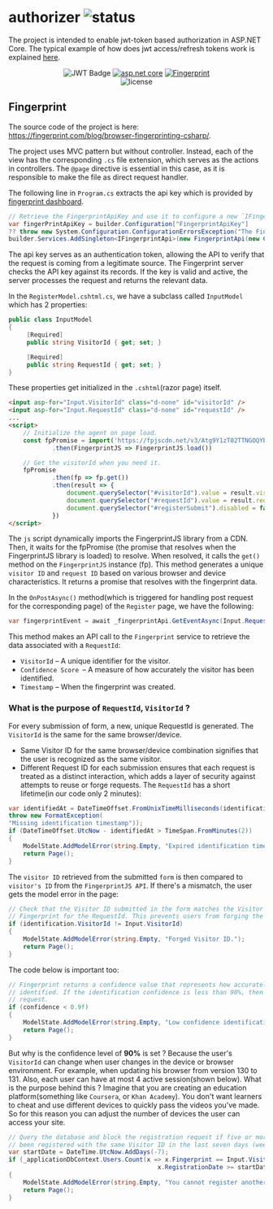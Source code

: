 # authorizer <img src="https://badge.ttsalpha.com/api?label=status&status=passing&color=green" alt="status"/>
The project is intended to enable jwt-token based authorization in ASP.NET Core. The typical example of how does jwt access/refresh
tokens work is explained [here](https://gist.github.com/zmts/802dc9c3510d79fd40f9dc38a12bccfc).

<div align="center">
  <img src="https://img.shields.io/badge/JWT-black?logo=JSON%20web%20tokens" alt="JWT Badge">
  <a href="https://learn.microsoft.com/en-us/aspnet/core/?view=aspnetcore-8.0"><img src="https://img.shields.io/badge/asp.net%20core-420987?style=flat&logo=dotnet&link=https://learn.microsoft.com/en-us/aspnet/core/?view=aspnetcore-8.0" alt="asp.net core" /></a>
  <a href="https://fingerprint.com/blog/browser-fingerprinting-csharp/"><img src="https://img.shields.io/badge/Fingerprint-d94d16?style=flat&link=https://fingerprint.com/blog/browser-fingerprinting-csharp/" alt="Fingerprint" /></a><br />
  <img src="https://badge.ttsalpha.com/api?label=license&status=MIT" alt="license"/>
</div>


## Fingerprint
The source code of the project is here: https://fingerprint.com/blog/browser-fingerprinting-csharp/. 

The project uses MVC pattern but without controller. Instead, each of the view has the corresponding `.cs` file extension, which serves
as the actions in controllers. The `@page` directive is essential in this case, as it is responsible to make the file as direct 
request handler. 

The following line in `Program.cs`  extracts the api key which is provided by [fingerprint dashboard](https://dashboard.fingerprint.com/).
```csharp
// Retrieve the FingerprintApiKey and use it to configure a new `IFingerprintApi` service.
var fingerPrintApiKey = builder.Configuration["FingerprintApiKey"]
?? throw new System.Configuration.ConfigurationErrorsException("The FingerprintApiKey property is required.");
builder.Services.AddSingleton<IFingerprintApi>(new FingerprintApi(new Configuration(fingerPrintApiKey)));
```
The api key serves as an authentication token, allowing the API to verify that the request is coming from a legitimate source.
The Fingerprint server checks the API key against its records. If the key is valid and active, the server processes the request and returns the relevant data.

In the `RegisterModel.cshtml.cs`, we have a subclass called `InputModel` which has 2 properties:
```csharp
public class InputModel
{
     [Required]
     public string VisitorId { get; set; }

     [Required]
     public string RequestId { get; set; }
}
```
These properties get initialized in the `.cshtml`(razor page) itself.
```html
<input asp-for="Input.VisitorId" class="d-none" id="visitorId" />
<input asp-for="Input.RequestId" class="d-none" id="requestId" />
...
<script>
    // Initialize the agent on page load.
    const fpPromise = import('https://fpjscdn.net/v3/Atg9Y1zT02TTNGOQYbkl')
            .then(FingerprintJS => FingerprintJS.load())

    // Get the visitorId when you need it.
    fpPromise
            .then(fp => fp.get())
            .then(result => {
                document.querySelector("#visitorId").value = result.visitorId;
                document.querySelector("#requestId").value = result.requestId;
                document.querySelector("#registerSubmit").disabled = false;
            })
</script>
```
The `js` script dynamically imports the FingerprintJS library from a CDN. Then, it waits for the fpPromise (the promise that resolves when the FingerprintJS library is loaded) to resolve.
When resolved, it calls the `get()` method on the `FingerprintJS` instance (fp). This method generates a unique `visitor ID` and `request ID` based on various browser and device characteristics. 
It returns a promise that resolves with the fingerprint data.

In the `OnPostAsync()` method(which is triggered for handling post request for the corresponding page) of the `Register` page,
we have the following:
```csharp
var fingerprintEvent = await _fingerprintApi.GetEventAsync(Input.RequestId);
```
This method makes an API call to the `Fingerprint` service to retrieve the data associated with a `RequestId`:
* `VisitorId` – A unique identifier for the visitor.
* `Confidence Score `– A measure of how accurately the visitor has been identified.
* `Timestamp` – When the fingerprint was created.

### What is the purpose of `RequestId`, `VisitorId` ?
For every submission of form, a new, unique RequestId is generated. The `VisitorId` is the same for the same browser/device.
* Same Visitor ID for the same browser/device combination signifies that the user is recognized as the same visitor.
* Different Request ID for each submission ensures that each request is treated as a distinct interaction, which adds a layer of security against attempts to reuse or forge requests.
The `RequestId` has a short lifetime(in our code only 2 minutes):
```csharp
var identifiedAt = DateTimeOffset.FromUnixTimeMilliseconds(identification.Timestamp ??
throw new FormatException(
"Missing identification timestamp"));
if (DateTimeOffset.UtcNow - identifiedAt > TimeSpan.FromMinutes(2))
{
    ModelState.AddModelError(string.Empty, "Expired identification timestamp.");
    return Page();
}
```
The `visitor ID` retrieved from the submitted `form` is then compared to `visitor's ID` from the `FingerprintJS API`.
If there's a mismatch, the user gets the model error in the page:
```csharp
// Check that the Visitor ID submitted in the form matches the Visitor ID returned by
// Fingerprint for the RequestId. This prevents users from forging the Visitor ID.
if (identification.VisitorId != Input.VisitorId)
{
    ModelState.AddModelError(string.Empty, "Forged Visitor ID.");
    return Page();
}
```

The code below is important too:
```csharp
// Fingerprint returns a confidence value that represents how accurately the visitor was
// identified. If the identification confidence is less than 90%, then reject the registration
// request.
if (confidence < 0.9f)
{
    ModelState.AddModelError(string.Empty, "Low confidence identification score.");
    return Page();
}
```
But why is the confidence level of **90%** is set ? Because the user's `VisitorId` can change when user changes in the
device or browser environment. For example, when updating his browser from version 130 to 131. 
Also, each user can have at most 4 active session(shown below). What is the purpose behind this ? Imagine that you are creating an education
platform(something like `Coursera`, or `Khan Academy`). You don't want learners to cheat and use different devices to quickly
pass the videos you've made. So for this reason you can adjust the number of devices the user can access your site. 
```csharp
// Query the database and block the registration request if five or more accounts have
// been registered with the same Visitor ID in the last seven days (week).
var startDate = DateTime.UtcNow.AddDays(-7);
if (_applicationDbContext.Users.Count(x => x.Fingerprint == Input.VisitorId && 
                                         x.RegistrationDate >= startDate) >= 5)
{
    ModelState.AddModelError(string.Empty, "You cannot register another account using this browser.");
    return Page();
}
```

